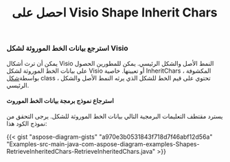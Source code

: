 ﻿---
title: احصل على Visio Shape Inherit Chars
type: docs
weight: 101
url: /ar/java/get-visio-shape-inherit-chars/
description: يشرح هذا القسم كيفية الحصول على نمط خط الشكل visio الموروث من نمطه الرئيسي والمتقن باستخدام Aspose.Diagram.
---
### **استرجع بيانات الخط الموروثة لشكل Visio**
 يمكن أن ترث أشكال Visio النمط الأصل والشكل الرئيسي. يمكن للمطورين الحصول على بيانات الخط الموروثة لشكل Visio أو تعيينها. خاصية InheritChars ، المكشوفة بواسطة[شكل](https://reference.aspose.com/diagram/java/com.aspose.diagram/shape) class ، تحتوي على قيم الخط للشكل الذي يرثه النمط الأصل والشكل الرئيسي.
#### **استرجاع نموذج برمجة بيانات الخط الموروث**
يسترد مقتطف التعليمات البرمجية التالي بيانات الخط الموروثة للشكل. يرجى التحقق من نموذج الكود هذا:

{{< gist "aspose-diagram-gists" "a970e3b0531843f718d7f46abf12d56a" "Examples-src-main-java-com-aspose-diagram-examples-Shapes-RetrieveInheritedChars-RetrieveInheritedChars.java" >}}



